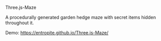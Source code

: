 Three.js-Maze

A procedurally generated garden hedge maze with secret items hidden throughout it.

Demo: https://entropite.github.io/Three.js-Maze/
